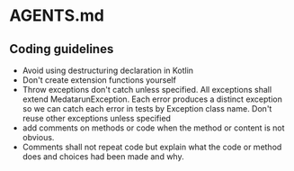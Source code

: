 # AGENTS.md

## Coding guidelines

- Avoid using destructuring declaration in Kotlin
- Don't create extension functions yourself
- Throw exceptions don't catch unless specified. All exceptions shall extend MedatarunException. Each error produces
  a distinct exception so we can catch each error in tests by Exception class name. Don't reuse other exceptions unless
  specified
- add comments on methods or code when the method or content is not obvious. 
- Comments shall not repeat code but explain what the code or method does and choices had been made and why.
